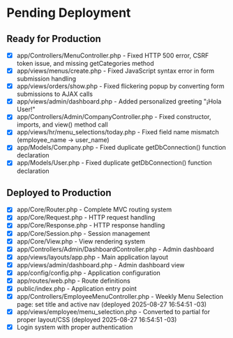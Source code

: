 # Pending Deployment

## Ready for Production
- [x] app/Controllers/MenuController.php - Fixed HTTP 500 error, CSRF token issue, and missing getCategories method
- [x] app/views/menus/create.php - Fixed JavaScript syntax error in form submission handling
- [x] app/views/orders/show.php - Fixed flickering popup by converting form submissions to AJAX calls
- [x] app/views/admin/dashboard.php - Added personalized greeting "¡Hola User!"
- [x] app/Controllers/Admin/CompanyController.php - Fixed constructor, imports, and view() method call
- [x] app/views/hr/menu_selections/today.php - Fixed field name mismatch (employee_name -> user_name)
- [x] app/Models/Company.php - Fixed duplicate getDbConnection() function declaration
- [x] app/Models/User.php - Fixed duplicate getDbConnection() function declaration

## Deployed to Production
- [x] app/Core/Router.php - Complete MVC routing system
- [x] app/Core/Request.php - HTTP request handling
- [x] app/Core/Response.php - HTTP response handling  
- [x] app/Core/Session.php - Session management
- [x] app/Core/View.php - View rendering system
- [x] app/Controllers/Admin/DashboardController.php - Admin dashboard
- [x] app/views/layouts/app.php - Main application layout
- [x] app/views/admin/dashboard.php - Admin dashboard view
- [x] app/config/config.php - Application configuration
- [x] app/routes/web.php - Route definitions
- [x] public/index.php - Application entry point
- [x] app/Controllers/EmployeeMenuController.php - Weekly Menu Selection page: set title and active nav (deployed 2025-08-27 16:54:51 -03)
- [x] app/views/employee/menu_selection.php - Converted to partial for proper layout/CSS (deployed 2025-08-27 16:54:51 -03)
- [x] Login system with proper authentication
